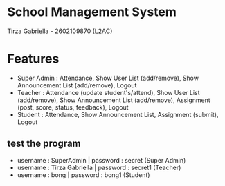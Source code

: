 # School Management System

Tirza Gabriella - 2602109870 (L2AC)

# Features
- Super Admin : Attendance, Show User List (add/remove), Show Announcement List (add/remove), Logout
- Teacher : Attendance (update student's/attend), Show User List (add/remove), Show Announcement List (add/remove), Assignment (post, score, status, feedback), Logout
- Student : Attendance, Show Announcement List, Assignment (submit), Logout

## test the program
- username : SuperAdmin | password : secret (Super Admin)
- username : Tirza Gabriella | password : secret1 (Teacher)
- username : bong | password : bong1 (Student)
